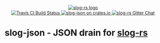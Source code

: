 <p align="center">

  <a href="https://github.com/slog-rs/slog">
  <img src="https://cdn.rawgit.com/slog-rs/misc/master/media/slog.svg" alt="slog-rs logo">
  </a>
  <br>

  <a href="https://travis-ci.org/slog-rs/json">
      <img src="https://img.shields.io/travis/slog-rs/json/master.svg" alt="Travis CI Build Status">
  </a>

  <a href="https://crates.io/crates/slog-json">
      <img src="https://img.shields.io/crates/d/slog-json.svg" alt="slog-json on crates.io">
  </a>

  <a href="https://gitter.im/slog-rs/slog">
      <img src="https://img.shields.io/gitter/room/slog-rs/slog.svg" alt="slog-rs Gitter Chat">
  </a>
</p>

# slog-json - JSON drain for [slog-rs]

[slog-rs]: //github.com/slog-rs/slog
